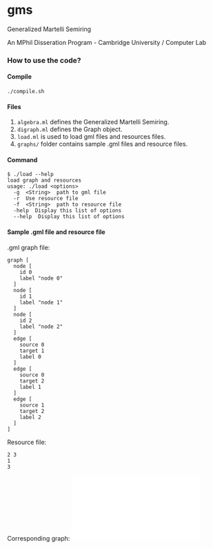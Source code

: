 gms
===

Generalized Martelli Semiring

An MPhil Disseration Program - Cambridge University / Computer Lab

### How to use the code?

#### Compile

`./compile.sh`


#### Files

1. `algebra.ml` defines the Generalized Martelli Semiring.
2. `digraph.ml` defines the Graph object.
3. `load.ml` is used to load gml files and resources files.
4. `graphs/` folder contains sample .gml files and resource files.

#### Command

```
$ ./load --help
load graph and resources
usage: ./load <options>
  -g  <String>  path to gml file
  -r  Use resource file
  -f  <String>  path to resource file
  -help  Display this list of options
  --help  Display this list of options
```

#### Sample .gml file and resource file

.gml graph file:
```
graph [
  node [
    id 0
    label "node 0"
  ]
  node [
    id 1
    label "node 1"
  ]
  node [
    id 2
    label "node 2"
  ]
  edge [
    source 0
    target 1
    label 0
  ]
  edge [
    source 0
    target 2
    label 1
  ]
  edge [
    source 1
    target 2
    label 2
  ]
]
```

Resource file:
```
2 3
1
3
```

Corresponding graph:
![test_graph](graphs/test.gml)

